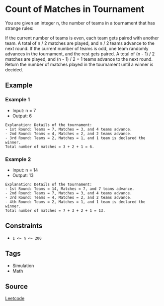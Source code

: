 # Count of Matches in Tournament

You are given an integer n, the number of teams in a tournament that has strange
rules:

If the current number of teams is even, each team gets paired with another team.
A total of n / 2 matches are played, and n / 2 teams advance to the next round.
If the current number of teams is odd, one team randomly advances in the
tournament, and the rest gets paired. A total of (n - 1) / 2 matches are played,
and (n - 1) / 2 + 1 teams advance to the next round. Return the number of
matches played in the tournament until a winner is decided.

## Example
### Example 1

- Input: n = 7
- Output: 6

```
Explanation: Details of the tournament:
- 1st Round: Teams = 7, Matches = 3, and 4 teams advance.
- 2nd Round: Teams = 4, Matches = 2, and 2 teams advance.
- 3rd Round: Teams = 2, Matches = 1, and 1 team is declared the winner.
Total number of matches = 3 + 2 + 1 = 6.
```

### Example 2

- Input: n = 14
- Output: 13

```
Explanation: Details of the tournament:
- 1st Round: Teams = 14, Matches = 7, and 7 teams advance.
- 2nd Round: Teams = 7, Matches = 3, and 4 teams advance.
- 3rd Round: Teams = 4, Matches = 2, and 2 teams advance.
- 4th Round: Teams = 2, Matches = 1, and 1 team is declared the winner.
Total number of matches = 7 + 3 + 2 + 1 = 13.
```

## Constraints

- `1 <= n <= 200`

## Tags

- Simulation
- Math

## Source
[Leetcode](https://leetcode.com/problems/count-of-matches-in-tournament/)
